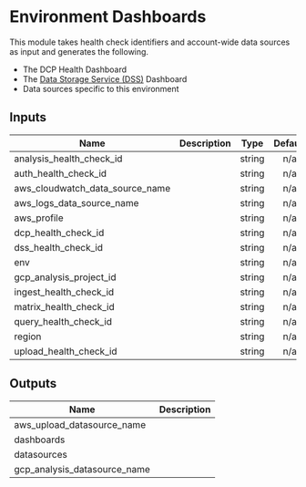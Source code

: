 # Environment Dashboards

This module takes health check identifiers and account-wide data sources as input and generates the following.

* The DCP Health Dashboard
* The [Data Storage Service (DSS)](https://github.com/HumanCellAtlas/data-store) Dashboard
* Data sources specific to this environment

<!-- START -->
## Inputs

| Name | Description | Type | Default | Required |
|------|-------------|:----:|:-----:|:-----:|
| analysis\_health\_check\_id |  | string | n/a | yes |
| auth\_health\_check\_id |  | string | n/a | yes |
| aws\_cloudwatch\_data\_source\_name |  | string | n/a | yes |
| aws\_logs\_data\_source\_name |  | string | n/a | yes |
| aws\_profile |  | string | n/a | yes |
| dcp\_health\_check\_id |  | string | n/a | yes |
| dss\_health\_check\_id |  | string | n/a | yes |
| env |  | string | n/a | yes |
| gcp\_analysis\_project\_id |  | string | n/a | yes |
| ingest\_health\_check\_id |  | string | n/a | yes |
| matrix\_health\_check\_id |  | string | n/a | yes |
| query\_health\_check\_id |  | string | n/a | yes |
| region |  | string | n/a | yes |
| upload\_health\_check\_id |  | string | n/a | yes |

## Outputs

| Name | Description |
|------|-------------|
| aws\_upload\_datasource\_name |  |
| dashboards |  |
| datasources |  |
| gcp\_analysis\_datasource\_name |  |

<!-- END -->
